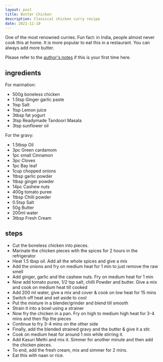 ```yaml
---
layout: post
title: Butter Chicken
description: Classical chicken curry recipe
date: 2021-11-10
---
```


One of the most renowned curries. Fun fact: in India, people almost never cook this at home. It is more popular to eat this in a restaurant. You can always add more butter.

Please refer to the [author's notes](https://nchahare.github.io/blog/2022/cooking/) if this is your first time here.

## ingredients

For marination:
  - 500g boneless chicken
  - 1.5tsp Ginger garlic paste
  - 1tsp Salt
  - 1tsp Lemon juice
  - 3tbsp fat yogurt
  - 3tsp Readymade Tandoori Masala
  - 3tsp sunflower oil

For the gravy:
  - 1.5tbsp Oil
  - 3pc Green cardamom
  - 1pc small Cinnamon
  - 3pc Cloves
  - 1pc Bay leaf
  - 1cup chopped onions
  - 1tbsp garlic powder
  - 1tbsp ginger powder
  - 14pc Cashew nuts
  - 400g tomato puree
  - 1tbsp Chilli powder
  - 0.5tsp Salt
  - 50g Butter
  - 200ml water
  - 3tbsp Fresh Cream

## steps

- Cut the boneless chicken into pieces.
- Marinate the chicken pieces with the spices for 2 hours in the refrigerator
- Heat 1.5 tbsp oil. Add all the whole spices and give a mix
- Add the onions and fry on medium heat for 1 min to just remove the raw smell
- Add ginger, garlic and the cashew nuts. Fry on medium heat for 1 min
- Now add tomato puree, 1/2 tsp salt, chilli Powder and butter. Give a mix and cook on medium heat till cooked
- Add 200 ml water, give a mix and cover & cook on low heat for 15 mins
- Switch off heat and set aside to cool
- Put the mixture in a blender/grinder and blend till smooth
- Strain it into a bowl using a strainer
- Now fry the chicken in a pan. Fry on high to medium high heat for 3-4 mins and then flip the pieces
- Continue to fry 3-4 mins on the other side
- Finally, add the blended strained gravy and the butter & give it a stir.
- Cook on medium heat for around 1 min while stirring it.
- Add Kasuri Methi and mix it. Simmer for another minute and then add the chicken pieces.
- To end, add the fresh cream, mix and simmer for 2 mins.
- Eat this with naan or rice.
